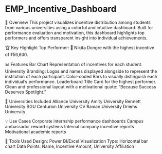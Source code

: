 # EMP_Incentive_Dashboard
📌 Overview
This project visualizes incentive distribution among students from various universities using a colorful and intuitive dashboard. Built for performance evaluation and motivation, this dashboard highlights top performers and offers transparent insight into individual achievements.

🏆 Key Highlight
Top Performer: 🥇 Nikita Dongre with the highest incentive of ₹56,600.

📊 Features
Bar Chart Representation of incentives for each student.
University Branding: Logos and names displayed alongside to represent the institution of each participant.
Color-coded Bars to visually distinguish each individual’s performance.
Leaderboard Title Card for the highest performer.
Clean and professional layout with a motivational quote:
“Because Success Deserves Spotlight.”

🏫 Universities Included
Alliance University
Amity University
Bennett University
BGU
Centurion University
CV Raman University
Driems University

💡 Use Cases
Corporate internship performance dashboards
Campus ambassador reward systems
Internal company incentive reports
Motivational academic reports

🧰 Tools Used
Design: Power BI/Excel 
Visualization Type: Horizontal bar chart
Data Points: Name, Incentive Amount, University Affiliation
